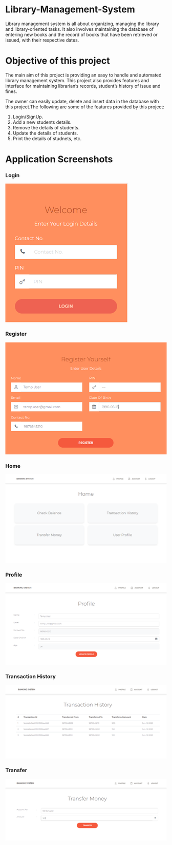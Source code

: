# Library-Management-System
Library management system is all about organizing, managing the library and library-oriented tasks. It also involves maintaining the database of entering new books and the record of books that have been retrieved or issued, with their respective dates.

# Objective of this project
The main aim of this project is providing an easy to handle and automated library management system. This project also provides features and interface for maintaining librarian’s records, student’s history of issue and fines.

The owner can easily update, delete and insert data in the database with this project.The following are some of the features provided by this project:

1. Login/SignUp.
2. Add a new students details.
3. Remove the details of students.
4. Update the details of students.
5. Print the details of studnets, etc.

# Application Screenshots

### Login

![Login image](https://github.com/Danish-uddin/banking_spring_boot/blob/master/readme-images/login.png?raw=true)

### Register

![Register image](https://github.com/Danish-uddin/banking_spring_boot/blob/master/readme-images/register%20new.png?raw=true)

### Home

![Home Page image](https://github.com/Danish-uddin/banking_spring_boot/blob/master/readme-images/home.png?raw=true)

### Profile

![Profile image](https://github.com/Danish-uddin/banking_spring_boot/blob/master/readme-images/profile.png?raw=true)

### Transaction History

![History image](https://github.com/Danish-uddin/banking_spring_boot/blob/master/readme-images/history.png?raw=true)

### Transfer

![Transfer image](https://github.com/Danish-uddin/banking_spring_boot/blob/master/readme-images/transfer.png?raw=true)
